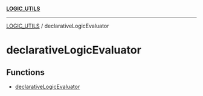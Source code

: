 [**LOGIC_UTILS**](../README.md)

***

[LOGIC_UTILS](../README.md) / declarativeLogicEvaluator

# declarativeLogicEvaluator

## Functions

- [declarativeLogicEvaluator](functions/declarativeLogicEvaluator.md)

